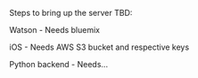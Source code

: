 Steps to bring up the server TBD:

Watson - Needs bluemix

iOS - Needs AWS S3 bucket and respective keys

Python backend - Needs...
